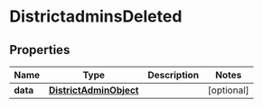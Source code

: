 
# DistrictadminsDeleted

## Properties
Name | Type | Description | Notes
------------ | ------------- | ------------- | -------------
**data** | [**DistrictAdminObject**](DistrictAdminObject.md) |  |  [optional]



